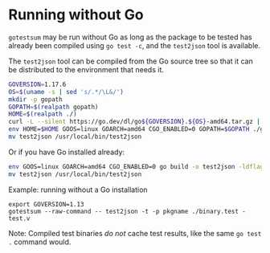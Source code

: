 # Running without Go

`gotestsum` may be run without Go as long as the package to be tested has
already been compiled using `go test -c`, and the `test2json` tool is available.

The `test2json` tool can be compiled from the Go source tree so that it can be distributed to the environment that needs it.

```sh
GOVERSION=1.17.6
OS=$(uname -s | sed 's/.*/\L&/')
mkdir -p gopath
GOPATH=$(realpath gopath)
HOME=$(realpath ./)
curl -L --silent https://go.dev/dl/go${GOVERSION}.${OS}-amd64.tar.gz | tar xz -C ./
env HOME=$HOME GOOS=linux GOARCH=amd64 CGO_ENABLED=0 GOPATH=$GOPATH ./go/bin/go build -o test2json -ldflags="-s -w" cmd/test2json
mv test2json /usr/local/bin/test2json
```

Or if you have Go installed already:

```sh
env GOOS=linux GOARCH=amd64 CGO_ENABLED=0 go build -o test2json -ldflags="-s -w" cmd/test2json
mv test2json /usr/local/bin/test2json
```

Example: running without a Go installation
```
export GOVERSION=1.13
gotestsum --raw-command -- test2json -t -p pkgname ./binary.test -test.v
```

Note: Compiled test binaries *do not* cache test results, like the same `go test .` command would.
